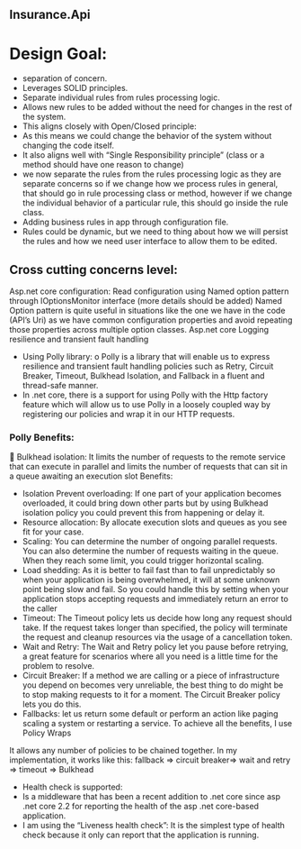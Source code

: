 ## Insurance.Api
# Design Goal:
-	separation of concern.
- Leverages SOLID principles.
- Separate individual rules from rules processing logic.
- Allows new rules to be added without the need for changes in the rest of the system.
- This aligns closely with Open/Closed principle:
- As this means we could change the behavior of the system without changing the code itself.
- It also aligns well with “Single Responsibility principle” (class or a method should have one reason to change)
- we now separate the rules from the rules processing logic as they are separate concerns so if we change how we process rules in general, that should go in rule processing class or method, however if we change the individual behavior of a particular rule, this should go inside the rule class.
- Adding business rules in app through configuration file.
- Rules could be dynamic, but we need to thing about how we will persist the rules and how we need user interface to allow them to be edited.

## Cross cutting concerns level:

Asp.net core configuration:
Read configuration using Named option pattern through IOptionsMonitor interface (more details should be added)
Named Option pattern is quite useful in situations like the one we have in the code (API’s Uri) as we have common configuration properties and avoid repeating those properties across multiple option classes.
Asp.net core Logging
resilience and transient fault handling
- Using Polly library:
o	Polly is a library that will enable us to express resilience and transient fault handling policies such as Retry, Circuit Breaker, Timeout, Bulkhead Isolation, and Fallback in a fluent and thread-safe manner.
- In .net core, there is a support for using Polly with the Http factory feature which will allow us to use Polly in a loosely coupled way by registering our policies and wrap it in our HTTP requests.

### Polly Benefits:
	Bulkhead isolation:
It limits the number of requests to the remote service that can execute in parallel and limits the number of requests that can sit in a queue awaiting an execution slot 
Benefits:
- Isolation
Prevent overloading:
If one part of your application becomes overloaded, it could bring down other parts but by using Bulkhead isolation policy you could prevent this from happening or delay it.
- Resource allocation:
By allocate execution slots and queues as you see fit for your case.
- Scaling:
You can determine the number of ongoing parallel requests. You can also determine the number of requests waiting in the queue. When they reach some limit, you could trigger horizontal scaling.
- Load shedding:
As it is better to fail fast than to fail unpredictably so when your application is being overwhelmed, it will at some unknown point being slow and fail.
So you could handle this by setting when your application stops accepting requests and immediately return an error to the caller
- Timeout:
The Timeout policy lets us decide how long any request should take. If the request takes longer than specified, the policy will terminate the request and cleanup resources via the usage of a cancellation token.
- Wait and Retry:
The Wait and Retry policy let you pause before retrying, a great feature for scenarios where all you need is a little time for the problem to resolve. 
- Circuit Breaker:
If a method we are calling or a piece of infrastructure you depend on becomes very unreliable, the best thing to do might be to stop making requests to it for a moment. The Circuit Breaker policy lets you do this.
- Fallbacks:
let us return some default or perform an action like paging scaling a system or restarting a service.
To achieve all the benefits, I use Policy Wraps  

It allows any number of policies to be chained together. In my implementation, it works like this:
 fallback => circuit breaker=> wait and retry => timeout => Bulkhead
- Health check is supported:
- Is a middleware that has been a recent addition to .net core since asp .net core 2.2 for reporting the health of the asp .net core-based application.
- I am using the “Liveness health check”:
It is the simplest type of health check because it only can report that the application is running.
